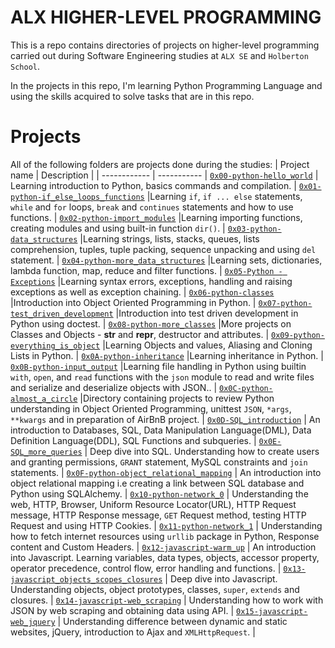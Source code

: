 # ALX HIGHER-LEVEL PROGRAMMING

This is a repo contains directories of projects on higher-level programming carried out during Software Engineering studies at ```ALX SE``` and ```Holberton School```.

In the projects in this repo, I'm learning Python Programming Language and using the skills acquired to solve tasks that are in this repo.

# Projects
All of the following folders are projects done during the studies:
| Project name | Description |
| ------------ | ----------- |
[`0x00-python-hello_world`](https://github.com/iankisali/alx-higher_level_programming/tree/master/0x00-python-hello_world) | Learning introduction to Python, basics commands and compilation. |
[`0x01-python-if_else_loops_functions`](https://github.com/iankisali/alx-higher_level_programming/tree/master/0x01-python-if_else_loops_functions) |Learning `if`, `if ... else` statements, `while` and `for` loops, `break` and `continues` statements and how to use functions.  |
[`0x02-python-import_modules`](https://github.com/iankisali/alx-higher_level_programming/tree/master/0x02-python-import_modules) |Learning importing functions, creating modules and using built-in function `dir()`.  |
[`0x03-python-data_structures`](https://github.com/iankisali/alx-higher_level_programming/tree/master/0x03-python-data_structures) |Learning strings, lists, stacks, queues, lists comprehension, tuples, tuple packing, sequence unpacking and using `del` statement.  |
[`0x04-python-more_data_structures`](https://github.com/iankisali/alx-higher_level_programming/tree/master/0x04-python-more_data_structures) |Learning sets, dictionaries, lambda function, map, reduce and filter functions.  |
[`0x05-Python - Exceptions`](https://github.com/iankisali/alx-higher_level_programming/tree/master/0x05-python-exceptions) |Learning syntax errors, exceptions, handling and raising exceptions as well as exception chaining.  |
[`0x06-python-classes`](https://github.com/iankisali/alx-higher_level_programming/tree/master/0x06-python-classes) |Introduction into Object Oriented Programming in Python.  |
[`0x07-python-test_driven_development`](https://github.com/iankisali/alx-higher_level_programming/tree/master/0x07-python-test_driven_development) |Introduction into test driven development in Python using doctest.  |
[`0x08-python-more_classes`](https://github.com/iankisali/alx-higher_level_programming/tree/master/0x08-python-more_classes) |More projects on Classes and Objects - __str__ and __repr__, destructor and attributes. |
[`0x09-python-everything_is_object`](https://github.com/iankisali/alx-higher_level_programming/tree/master/0x09-python-everything_is_object) |Learning Objects and values, Aliasing and Cloning Lists in Python. |
[`0x0A-python-inheritance`](https://github.com/iankisali/alx-higher_level_programming/tree/master/0x0A-python-inheritance) |Learning inheritance in Python. |
[`0x0B-python-input_output`](https://github.com/iankisali/alx-higher_level_programming/tree/master/0x0B-python-input_output) |Learning file handling in Python using builtin `with`, `open`, and `read` functions with the `json` module to read and write files and serialize and deserialize objects with JSON.. |
[`0x0C-python-almost_a_circle`](https://github.com/iankisali/alx-higher_level_programming/tree/master/0x0C-python-almost_a_circle) |Directory containing projects to review Python understanding in Object Oriented Programming, unittest `JSON`, `*args`, `**kwargs` and in preparation of AirBnB project. |
[`0x0D-SQL_introduction`](https://github.com/iankisali/alx-higher_level_programming/tree/master/0x0D-SQL_introduction) | An introduction to Databases, SQL, Data Manipulation Language(DML), Data Definition Language(DDL), SQL Functions and subqueries. |
[`0x0E-SQL_more_queries`](https://github.com/iankisali/alx-higher_level_programming/tree/master/0x0E-SQL_more_queries) | Deep dive into SQL. Understanding how to create users and granting permissions, `GRANT` statement, MySQL constraints and `join` statements. |
[`0x0F-python-object_relational_mapping`](https://github.com/iankisali/alx-higher_level_programming/tree/master/0x0F-python-object_relational_mapping) | An introduction into object relational mapping i.e creating a link between SQL database and Python using SQLAlchemy. |
[`0x10-python-network_0`](https://github.com/iankisali/alx-higher_level_programming/tree/master/0x10-python-network_0) | Understanding the web, HTTP, Browser, Uniform Resource Locator(URL), HTTP Request message, HTTP Response message, `GET` Request method, testing HTTP Request and using HTTP Cookies. |
[`0x11-python-network_1`](https://github.com/iankisali/alx-higher_level_programming/tree/master/0x11-python-network_1) | Understanding how to fetch internet resources using `urllib` package in Python, Response content and Custom Headers. |
[`0x12-javascript-warm_up`](https://github.com/iankisali/alx-higher_level_programming/tree/master/0x12-javascript-warm_up) | An introduction into Javascript. Learning variables, data types, objects, accessor property, operator precedence, control flow, error handling and functions. |
[`0x13-javascript_objects_scopes_closures`](https://github.com/iankisali/alx-higher_level_programming/tree/master/0x13-javascript_objects_scopes_closures) | Deep dive into Javascript. Understanding objects, object prototypes, classes, `super`, `extends` and closures. |
[`0x14-javascript-web_scraping`](https://github.com/iankisali/alx-higher_level_programming/tree/master/0x14-javascript-web_scraping) | Understanding how to work with JSON by web scraping and obtaining data using API. |
[`0x15-javascript-web_jquery`](https://github.com/iankisali/alx-higher_level_programming/tree/master/0x15-javascript-web_jquery) | Understanding difference between dynamic and static websites, jQuery, introduction to Ajax and `XMLHttpRequest`. |
